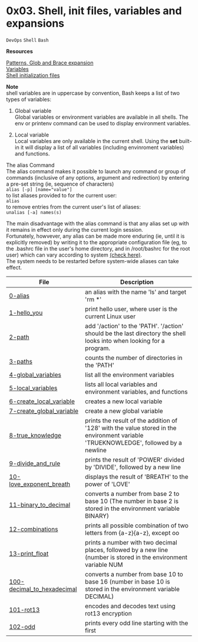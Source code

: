 # 0x03. Shell, init files, variables and expansions
``DevOps`` ``Shell`` ``Bash``

**Resources**

[Patterns, Glob and Brace expansion](http://mywiki.wooledge.org/BashGuide/Patterns)<br />
[Variables](https://tldp.org/LDP/Bash-Beginners-Guide/html/sect_03_02.html)<br />
[Shell initialization files](https://tldp.org/LDP/Bash-Beginners-Guide/html/sect_03_01.html)

**Note** <br />
shell variables are in uppercase by convention, Bash keeps a list of two types of variables:
1. Global variable <br />
Global variables or environment variables are available in all shells. The env or printenv command can be used to display environment variables.

2. Local variable <br />
Local variables are only available in the current shell. Using the **set** built-in it will display a list of all variables (including envinroment variables) and functions. <br />

The alias Command<br />
The alias command makes it possible to launch any command or group of commands (inclusive of any options, argument and redirection) by entering a pre-set string (ie, sequence of characters)<br />
``alias [-p] [name="value"]``<br />
to list aliases provided to for the current user:<br /> 
``alias``<br />
to remove entries from the current user's list of aliases:<br />
``unalias [-a] names(s)``

The main disadvantage with the alias command is that any alias set up with it remains in effect only during the current login session.<br />
Fortunately, howvever, any alias can be made more enduring (ie, until it is explicitly removed) by writing it to the appropriate configuration file (eg, to the .bashrc file in the user's home directory, and in /root/bashrc for the root user) which can vary according to system [(check here)](https://tldp.org/LDP/Bash-Beginners-Guide/html/sect_03_01.html).<br />
The system needs to be restarted before system-wide aliases can take effect.


| File | Description |
|------|-------------|
[0-alias](./0-alias) | an alias with the name 'ls' and target 'rm \*'
[1-hello_you](./1-hello_you) | print hello user, where user is the current Linux user
[2-path](./2-path) | add '/action' to the 'PATH'. '/action' should be the last directory the shell looks into when looking for a program.
[3-paths](./3-paths) | counts the number of directories in the 'PATH'
[4-global_variables](./4-global_variables) | list all the environment variables
[5-local_variables](./5-local_variables) | lists all local variables and environment variables, and functions
[6-create_local_variable](./6-create_local_variable) | creates a new local variable
[7-create_global_variable](./7-create_global_variable) | create a new global variable
[8-true_knowledge](./8-true_knowledge) | prints the result of the addition of '128' with the value stored in the environment variable 'TRUEKNOWLEDGE', followed by a newline
[9-divide_and_rule](./9-divide_and_rule) | prints the result of 'POWER' divided by 'DIVIDE', followed by a new line
[10-love_exponent_breath](./10-love_exponent_breath) | displays the result of 'BREATH' to the power of 'LOVE'
[11-binary_to_decimal](./11-binary_to_decimal) | converts a number from base 2 to base 10 (The number in base 2 is stored in the environment variable BINARY)
[12-combinations](./12-combinations) | prints all possible combination of two letters from {a-z}{a-z}, except oo
[13-print_float](./13-print_float) | prints a number with two decimal places, followed by a new line (number is stored in the environment variable NUM
[100-decimal_to_hexadecimal](./100-decimal_to_hexadecimal) | converts a number from base 10 to base 16 (number in base 10 is stored in the environment variable DECIMAL)
[101-rot13](./101-rot13) | encodes and decodes text using rot13 encryption
[102-odd](./102-odd) | prints every odd line starting with the first
